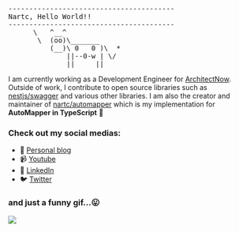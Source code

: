 <pre>
----------------------------------------
<span>Nartc, Hello World!!</span>
----------------------------------------
      \   ^__^
       \  (oo)\_______
          (__)\ 0   0 )\  *
              ||--0-w | \/
              ||     ||
</pre>

I am currently working as a Development Engineer for [ArchitectNow](https://github.com/architectNow). Outside of work, I contribute to open source libraries such as [nestjs/swagger](https://github.com/nestjs/swagger) and various other libraries. I am also the creator and maintainer of [nartc/automapper](https://github.com/nartc/mapper) which is my implementation for **AutoMapper in TypeScript** 👋

### Check out my social medias:

- 💬 [Personal blog](https://nartc.me)
- 📹 [Youtube](https://www.youtube.com/channel/UCMr30viIwx5y0aopf4yVZug?view_as=subscriber)
- 🔗 [LinkedIn](https://www.linkedin.com/in/chauntran/)
- 🐦 [Twitter](https://twitter.com/Nartc1410)

### and just a funny gif...😛
![](https://media.giphy.com/media/13GIgrGdslD9oQ/giphy.gif)
